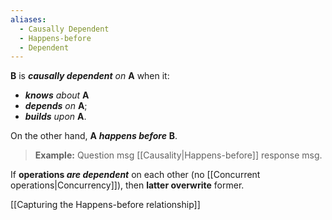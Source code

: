 ```yaml
---
aliases:
  - Causally Dependent
  - Happens-before
  - Dependent
---
```

**B** is ***causally dependent*** *on* **A** when it:
- ***knows*** *about* **A** 
- ***depends*** *on* **A**;
- ***builds*** *upon* **A**. 

On the other hand, **A** ***happens before*** **B**.

> **Example:**
> Question msg [[Causality|Happens-before]] response msg.

If **operations *are dependent*** on each other (no [[Concurrent operations|Concurrency]]), 
then **latter overwrite** former.

[[Capturing the Happens-before relationship]]